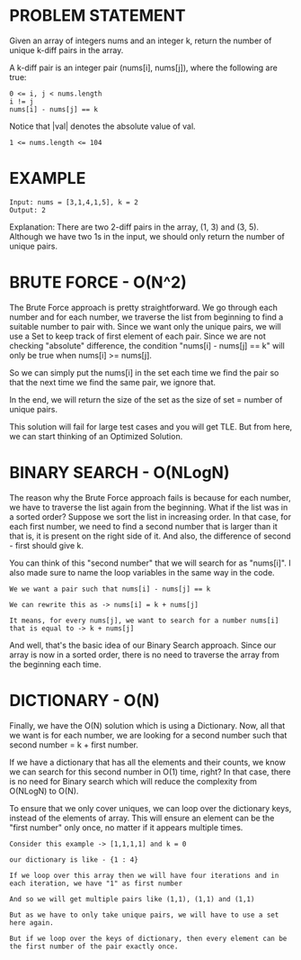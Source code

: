 # PROBLEM STATEMENT

Given an array of integers nums and an integer k, return the number of unique k-diff pairs in the array.

A k-diff pair is an integer pair (nums[i], nums[j]), where the following are true:

    0 <= i, j < nums.length
    i != j
    nums[i] - nums[j] == k

Notice that |val| denotes the absolute value of val.

    1 <= nums.length <= 104

# EXAMPLE

    Input: nums = [3,1,4,1,5], k = 2
    Output: 2

Explanation: There are two 2-diff pairs in the array, (1, 3) and (3, 5).
Although we have two 1s in the input, we should only return the number of unique pairs.


# BRUTE FORCE - O(N^2)

The Brute Force approach is pretty straightforward. We go through each number and for each number, we traverse the list from beginning to find a suitable number to pair with. Since we want only the unique pairs, we will use a Set to keep track of first element of each pair. Since we are not checking "absolute" difference, the condition "nums[i] - nums[j] == k" will only be true when nums[i] >= nums[j].

So we can simply put the nums[i] in the set each time we find the pair so that the next time we find the same pair, we ignore that.

In the end, we will return the size of the set as the size of set = number of unique pairs.

This solution will fail for large test cases and you will get TLE. But from here, we can start thinking of an Optimized Solution.

# BINARY SEARCH - O(NLogN)

The reason why the Brute Force approach fails is because for each number, we have to traverse the list again from the beginning. What if the list was in a sorted order? Suppose we sort the list in increasing order. In that case, for each first number, we need to find a second number that is larger than it that is, it is present on the right side of it. And also, the difference of second - first should give k.

You can think of this "second number" that we will search for as "nums[i]". I also made sure to name the loop variables in the same way in the code.

    We we want a pair such that nums[i] - nums[j] == k

    We can rewrite this as -> nums[i] = k + nums[j]

    It means, for every nums[j], we want to search for a number nums[i] that is equal to -> k + nums[j]


And well, that's the basic idea of our Binary Search approach. Since our array is now in a sorted order, there is no need to traverse the array from the beginning each time.


# DICTIONARY - O(N)

Finally, we have the O(N) solution which is using a Dictionary. Now, all that we want is for each number, we are looking for a second number such that second number = k + first number.

If we have a dictionary that has all the elements and their counts, we know we can search for this second number in O(1) time, right? In that case, there is no need for Binary search which will reduce the complexity from O(NLogN) to O(N).

To ensure that we only cover uniques, we can loop over the dictionary keys, instead of the elements of array. This will ensure an element can be the "first number" only once, no matter if it appears multiple times.


    Consider this example -> [1,1,1,1] and k = 0

    our dictionary is like - {1 : 4}

    If we loop over this array then we will have four iterations and in each iteration, we have "1" as first number

    And so we will get multiple pairs like (1,1), (1,1) and (1,1)

    But as we have to only take unique pairs, we will have to use a set here again.

    But if we loop over the keys of dictionary, then every element can be the first number of the pair exactly once.

